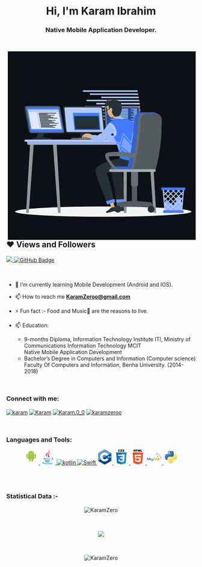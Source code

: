 <h1 align="center">Hi, I'm Karam Ibrahim</h1>
<h3 align="center">Native Mobile Application Developer.</h3>


<br>


<p><img align="right" src="https://github.com/KaramZero/KaramZero/blob/main/animation_500_kxa883sd.gif" alt="adam-pw" /></p>

## ❤ Views and Followers
<a href="https://github.com/KaramZero/github-profile-views-counter">
    <img src="https://komarev.com/ghpvc/?username=KaramZero"> </a>
<a href="https://github.com/KaramZero?tab=followers"><img src="https://img.shields.io/github/followers/KaramZero?label=Followers&style=social" alt="GitHub Badge"></a>
<br><br>

<br>



- 🌱 I’m currently learning  Mobile Development (Android and IOS).

- 📫 How to reach me **KaramZeroo@gmail.com**

- ⚡ Fun fact :- Food and Music🎵 are the reasons to live.

- 📫	Education: 
    - 9-months Diploma, Information Technology Institute ITI, 
      Ministry of Communications Information Technology MCIT  
Native Mobile Application Development 
    - Bachelor’s Degree in Computers and Information (Computer science)
Faculty Of Computers and Information, Benha University. (2014-2018)



<br>

<h3 align="left">Connect with me:</h3>
<p align="left">
  <a href="https://www.linkedin.com/in/karamiibrahim/" target="blank"><img align="center"
      src="https://raw.githubusercontent.com/rahuldkjain/github-profile-readme-generator/master/src/images/icons/Social/linked-in-alt.svg"
      alt="karam" height="30" width="40" /></a>
  <a href="https://fb.com/karamElsaity" target="blank"><img align="center"
      src="https://raw.githubusercontent.com/rahuldkjain/github-profile-readme-generator/master/src/images/icons/Social/facebook.svg"
      alt="Karam" height="30" width="40" /></a>
  <a href="https://instagram.com/Karam.0_0" target="blank"><img align="center"
      src="https://raw.githubusercontent.com/rahuldkjain/github-profile-readme-generator/master/src/images/icons/Social/instagram.svg"
      alt="Karam.0_0" height="30" width="40" /></a>
  <a href="https://www.hackerrank.com/karamzeroo" target="blank"><img align="center"
      src="https://raw.githubusercontent.com/rahuldkjain/github-profile-readme-generator/master/src/images/icons/Social/hackerrank.svg"
      alt="karamzeroo" height="30" width="40" /></a>
 </a>
</p>
<br>
<h3 align="left">Languages and Tools:</h3>
<p align="center"> <a href="https://developer.android.com" target="_blank" rel="noreferrer"> <img
      src="https://raw.githubusercontent.com/devicons/devicon/master/icons/android/android-original-wordmark.svg"
      alt="android" width="40" height="40" />
       </a>
        <a href="https://www.java.com" target="_blank" rel="noreferrer"> <img
      src="https://raw.githubusercontent.com/devicons/devicon/master/icons/java/java-original.svg" alt="java" width="40"
      height="40" /> </a> 
        <a href="https://kotlinlang.org" target="_blank" rel="noreferrer">
    <img src="https://www.vectorlogo.zone/logos/kotlinlang/kotlinlang-icon.svg" alt="kotlin" width="40" height="40" />
  </a>
       <a href="https://www.apple.com/eg/" target="_blank" rel="noreferrer"> <img
      src="https://camo.githubusercontent.com/ca12405560eda1428010c0094efcf0ef2e9f2339e6f6c6e08b9dc0a12c97ca25/68747470733a2f2f73776966742e6f72672f6173736574732f696d616765732f73776966742e737667"
      alt="Swift" width="100" height="40" /> </a>
      <a href="https://www.w3schools.com/cpp/" target="_blank" rel="noreferrer">
    <img src="https://raw.githubusercontent.com/devicons/devicon/master/icons/cplusplus/cplusplus-original.svg"
      alt="cplusplus" width="40" height="40" /> </a> <a href="https://www.w3schools.com/css/" target="_blank"
    rel="noreferrer"> <img
      src="https://raw.githubusercontent.com/devicons/devicon/master/icons/css3/css3-original-wordmark.svg" alt="css3"
      width="40" height="40" /> </a> <a href="https://www.w3.org/html/" target="_blank" rel="noreferrer"> <img
      src="https://raw.githubusercontent.com/devicons/devicon/master/icons/html5/html5-original-wordmark.svg"
      alt="html5" width="40" height="40" /> </a> 
      <a href="https://www.mysql.com/" target="_blank" rel="noreferrer"> <img
      src="https://raw.githubusercontent.com/devicons/devicon/master/icons/mysql/mysql-original-wordmark.svg"
      alt="mysql" width="40" height="40" /> </a> </a>
     <a href="https://www.python.org" target="_blank" rel="noreferrer"> <img
      src="https://raw.githubusercontent.com/devicons/devicon/master/icons/python/python-original.svg" alt="python"
      width="40" height="40" /> </a>  </p>

<br>

</div>

<br>

<h3>Statistical Data :-</h3>

<p align="center"><img align="center"
    src="https://github-readme-stats.vercel.app/api/top-langs?username=KaramZero&show_icons=false&locale=en&bg_color=0d1117&text_color=ffffff&layout=compact"
    alt="KaramZero" 
    bg_color=#808080/></p>

<br>
<p align="center">
<img src="https://github-readme-stats.vercel.app/api?username=KaramZero&show_icons=true&theme=midnight-purple" align="center">
</p>
<br>
<p align="center"><img align="center" src="https://github-readme-streak-stats.herokuapp.com/?user=KaramZero&theme=dark&background=0d1117&date_format=M%20j%5B%2C%20Y%5D" alt="KaramZero" /></p>
      
